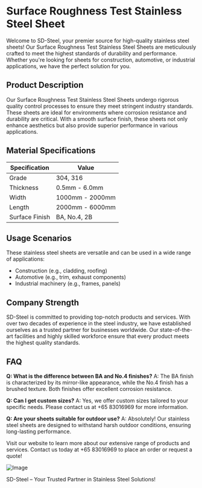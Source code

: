 # Surface Roughness Test Stainless Steel Sheet

Welcome to SD-Steel, your premier source for high-quality stainless steel sheets! Our Surface Roughness Test Stainless Steel Sheets are meticulously crafted to meet the highest standards of durability and performance. Whether you're looking for sheets for construction, automotive, or industrial applications, we have the perfect solution for you.

## Product Description

Our Surface Roughness Test Stainless Steel Sheets undergo rigorous quality control processes to ensure they meet stringent industry standards. These sheets are ideal for environments where corrosion resistance and durability are critical. With a smooth surface finish, these sheets not only enhance aesthetics but also provide superior performance in various applications.

## Material Specifications

| Specification | Value |
|---------------|-------|
| Grade         | 304, 316 |
| Thickness     | 0.5mm - 6.0mm |
| Width         | 1000mm - 2000mm |
| Length        | 2000mm - 6000mm |
| Surface Finish| BA, No.4, 2B |

## Usage Scenarios

These stainless steel sheets are versatile and can be used in a wide range of applications:
- Construction (e.g., cladding, roofing)
- Automotive (e.g., trim, exhaust components)
- Industrial machinery (e.g., frames, panels)

## Company Strength

SD-Steel is committed to providing top-notch products and services. With over two decades of experience in the steel industry, we have established ourselves as a trusted partner for businesses worldwide. Our state-of-the-art facilities and highly skilled workforce ensure that every product meets the highest quality standards.

## FAQ

**Q: What is the difference between BA and No.4 finishes?**
A: The BA finish is characterized by its mirror-like appearance, while the No.4 finish has a brushed texture. Both finishes offer excellent corrosion resistance.

**Q: Can I get custom sizes?**
A: Yes, we offer custom sizes tailored to your specific needs. Please contact us at +65 83016969 for more information.

**Q: Are your sheets suitable for outdoor use?**
A: Absolutely! Our stainless steel sheets are designed to withstand harsh outdoor conditions, ensuring long-lasting performance.

Visit our website to learn more about our extensive range of products and services. Contact us today at +65 83016969 to place an order or request a quote!

![Image](https://github.com/user-attachments/assets/2567258e-e124-4816-932d-1809bd27ef0b) 

SD-Steel – Your Trusted Partner in Stainless Steel Solutions!